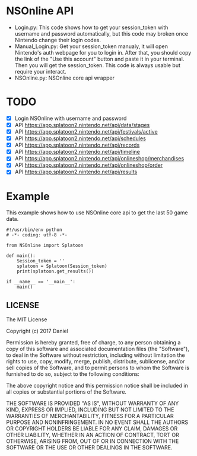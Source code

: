 # NSOnline API

- Login.py: This code shows how to get your session\_token with username and password automatically, but this code may broken once Nintendo change their login codes.
- Manual_Login.py: Get your session\_token manualy, it will open Nintendo's auth webpage for you to login in. After that, you should copy the link of the "Use this account" button and paste it in your terminal. Then you will get the session\_token. This code is always usable but require your interact.
- NSOnline.py: NSOnline core api wrapper

# TODO

- [x] Login NSOnline with username and password
- [x] API https://app.splatoon2.nintendo.net/api/data/stages
- [x] API https://app.splatoon2.nintendo.net/api/festivals/active
- [x] API https://app.splatoon2.nintendo.net/api/schedules
- [x] API https://app.splatoon2.nintendo.net/api/records
- [x] API https://app.splatoon2.nintendo.net/api/timeline
- [x] API https://app.splatoon2.nintendo.net/api/onlineshop/merchandises
- [x] API https://app.splatoon2.nintendo.net/api/onlineshop/order
- [x] API https://app.splatoon2.nintendo.net/api/results

# Example
This example shows how to use NSOnline core api to get the last 50 game data.

	#!/usr/bin/env python
	# -*- coding: utf-8 -*-

	from NSOnline import Splatoon

	def main():
	    Session_token = ''
	    splatoon = Splatoon(Session_token)
	    print(splatoon.get_results())

	if __name__ == '__main__':
	    main()

## LICENSE

The MIT License

Copyright (c) 2017 Daniel

Permission is hereby granted, free of charge, to any person obtaining a copy
of this software and associated documentation files (the "Software"), to deal
in the Software without restriction, including without limitation the rights
to use, copy, modify, merge, publish, distribute, sublicense, and/or sell
copies of the Software, and to permit persons to whom the Software is
furnished to do so, subject to the following conditions:

The above copyright notice and this permission notice shall be included in
all copies or substantial portions of the Software.

THE SOFTWARE IS PROVIDED "AS IS", WITHOUT WARRANTY OF ANY KIND, EXPRESS OR
IMPLIED, INCLUDING BUT NOT LIMITED TO THE WARRANTIES OF MERCHANTABILITY,
FITNESS FOR A PARTICULAR PURPOSE AND NONINFRINGEMENT. IN NO EVENT SHALL THE
AUTHORS OR COPYRIGHT HOLDERS BE LIABLE FOR ANY CLAIM, DAMAGES OR OTHER
LIABILITY, WHETHER IN AN ACTION OF CONTRACT, TORT OR OTHERWISE, ARISING FROM,
OUT OF OR IN CONNECTION WITH THE SOFTWARE OR THE USE OR OTHER DEALINGS IN
THE SOFTWARE.
